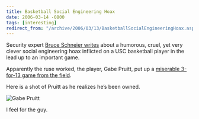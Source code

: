 ```yaml
---
title: Basketball Social Engineering Hoax
date: 2006-03-14 -0800
tags: [interesting]
redirect_from: "/archive/2006/03/13/BasketballSocialEngineeringHoax.aspx/"
---
```


Security expert [Bruce Schneier
writes](http://www.schneier.com/blog/archives/2006/03/basketball_pran.html "Basketball Hoax")
about a humorous, cruel, yet very clever social engineering hoax
inflicted on a USC basketball player in the lead up to an important
game.

Apparently the ruse worked, the player, Gabe Pruitt, put up a [miserable
3-for-13 game from the
field](http://rangelife.typepad.com/rangelife/2006/03/victoria_not_vi.html "Cruel Victoria").

Here is a shot of Pruitt as he realizes he’s been owned.

![Gabe Pruitt](https://haacked.com/images/GabePruitt.jpg)

I feel for the guy.

